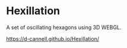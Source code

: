 # Hexillation
A set of oscillating hexagons using 3D WEBGL.

https://d-cannell.github.io/Hexillation/
